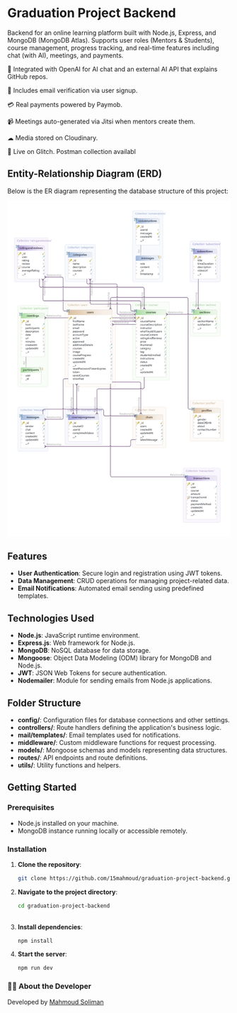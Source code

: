 # Graduation Project Backend

Backend for an online learning platform built with Node.js, Express, and MongoDB (MongoDB Atlas). Supports user roles (Mentors & Students), course management, progress tracking, and real-time features including chat (with AI), meetings, and payments.

🧠 Integrated with OpenAI for AI chat and an external AI API that explains GitHub repos.

📧 Includes email verification via user signup.

💳 Real payments powered by Paymob.

📹 Meetings auto-generated via Jitsi when mentors create them.

☁ Media stored on Cloudinary.

🚀 Live on Glitch. Postman collection availabl

## Entity-Relationship Diagram (ERD)

Below is the ER diagram representing the database structure of this project:

![ER Diagram](uml/ERD.png)

## Features

- **User Authentication**: Secure login and registration using JWT tokens.
- **Data Management**: CRUD operations for managing project-related data.
- **Email Notifications**: Automated email sending using predefined templates.

## Technologies Used

- **Node.js**: JavaScript runtime environment.
- **Express.js**: Web framework for Node.js.
- **MongoDB**: NoSQL database for data storage.
- **Mongoose**: Object Data Modeling (ODM) library for MongoDB and Node.js.
- **JWT**: JSON Web Tokens for secure authentication.
- **Nodemailer**: Module for sending emails from Node.js applications.

## Folder Structure

- **config/**: Configuration files for database connections and other settings.
- **controllers/**: Route handlers defining the application's business logic.
- **mail/templates/**: Email templates used for notifications.
- **middleware/**: Custom middleware functions for request processing.
- **models/**: Mongoose schemas and models representing data structures.
- **routes/**: API endpoints and route definitions.
- **utils/**: Utility functions and helpers.

## Getting Started

### Prerequisites

- Node.js installed on your machine.
- MongoDB instance running locally or accessible remotely.

### Installation

1. **Clone the repository**:

   ```bash
   git clone https://github.com/15mahmoud/graduation-project-backend.git

2. **Navigate to the project directory**:

   ```bash
   cd graduation-project-backend
  
3. **Install dependencies**:

    ```bash
   npm install
    
4. **Start the server**:
 
   ```bash
   npm run dev

### 👨‍💻 About the Developer

Developed by [Mahmoud Soliman](https://www.linkedin.com/in/mahmoud-soliman-703342228)
